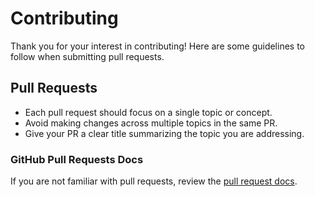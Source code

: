 # Contributing

Thank you for your interest in contributing! Here are some guidelines to follow when submitting pull requests.

## Pull Requests

* Each pull request should focus on a single topic or concept.
* Avoid making changes across multiple topics in the same PR.
* Give your PR a clear title summarizing the topic you are addressing.

### GitHub Pull Requests Docs

If you are not familiar with pull requests, review the [pull request docs](https://help.github.com/articles/using-pull-requests/).